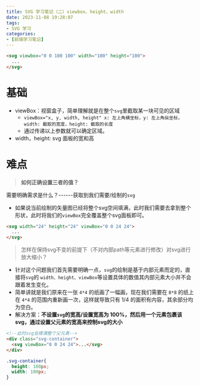 ```yaml
---
title: SVG 学习笔记（二）viewbox、height、width
date: 2023-11-08 19:28:07
tags:
- SVG 学习
categories:
- [前端学习笔记]
---
```


```HTML
<svg viewbox="0 0 100 100" width="100" height="100">
  ...
</svg>
```

# 基础

* viewBox：视窗盒子，简单理解就是在整个`svg`里截取某一块可见的区域
  * `viewBox="x, y, width, height" x: 左上角横坐标，y: 左上角纵坐标，width: 截取的宽度，height: 截取的长度`
  * 通过传递以上参数就可以确定区域。
* width，height: svg 面板的宽和高

# 难点

> **如何正确设置三者的值？**

需要明确需求是什么？------获取到我们需要/绘制的`svg`

* 如果说当前绘制的矢量图已经将整个svg空间填满，此时我们需要去拿到整个形状，此时将我们的`viewBox`完全覆盖整个svg面板即可。
```html
<svg width="24" height="24" viewBox="0 0 24 24">
  ...
</svg>
```

> 怎样在保持svg不变的前提下（不对内部path等元素进行修改）对svg进行放大缩小？

* 针对这个问题我们首先需要明确一点，`svg`的绘制是基于内部元素而定的，直接将`svg`的 `width、height、viewBox`等设置具体的数值其内部元素大小并不会跟着发生变化。
* 简单讲就是我们原来在一张 `4*4` 的纸画了一幅画，现在我们需要在 `8*8` 的纸上在 `4*4` 的范围内重新画一次，这样就导致只有 1/4 的面积有内容，其余部分均为空白。
* 解决方案：**不设置`svg`的宽高/设置宽高为 100%，然后用一个元素包裹该svg，通过设置父元素的宽高来控制svg的大小**

```html
<!--此时svg会撑满整个父元素-->
<div class="svg-container">
  <svg viewBox="0 0 24 24">...</svg>
</div>
```
```css
.svg-container{
  height: 100px;
  width: 100px;
}
```

